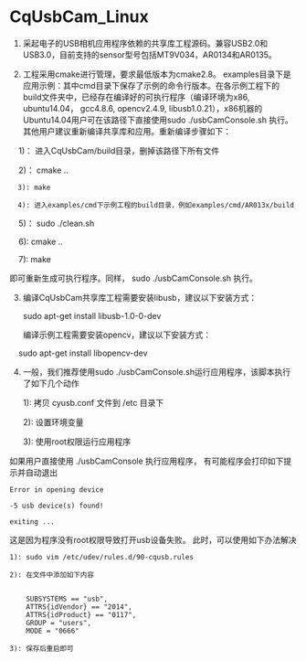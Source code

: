 # CqUsbCam_Linux
1. 采起电子的USB相机应用程序依赖的共享库工程源码。兼容USB2.0和USB3.0，目前支持的sensor型号包括MT9V034，AR0134和AR0135。 

2. 工程采用cmake进行管理，要求最低版本为cmake2.8。
examples目录下是应用示例：其中cmd目录下保存了示例的命令行版本。在各示例工程下的build文件夹中，已经存在编译好的可执行程序（编译环境为x86, ubuntu14.04， gcc4.8.6, opencv2.4.9, libusb1.0.21），x86机器的Ubuntu14.04用户可在该路径下直接使用sudo ./usbCamConsole.sh 执行。 其他用户建议重新编译共享库和应用。重新编译步骤如下：

      1)： 进入CqUsbCam/build目录，删掉该路径下所有文件
      
      2)： cmake ..
      
      3): make
      
      4): 进入examples/cmd下示例工程的build目录，例如examples/cmd/AR013x/build
      
      5)： sudo ./clean.sh
      
      6): cmake ..
      
      7): make
      
即可重新生成可执行程序。同样， sudo ./usbCamConsole.sh 执行。


3. 编译CqUsbCam共享库工程需要安装libusb，建议以下安装方式：

     sudo apt-get install libusb-1.0-0-dev
     

    编译示例工程需要安装opencv，建议以下安装方式：

     sudo apt-get install libopencv-dev


4. 一般，我们推荐使用sudo ./usbCamConsole.sh运行应用程序，该脚本执行了如下几个动作
	
	1): 拷贝 cyusb.conf 文件到 /etc 目录下
	
	2): 设置环境变量

	3): 使用root权限运行应用程序
	
如果用户直接使用 ./usbCamConsole 执行应用程序， 有可能程序会打印如下提示并自动退出
	
	Error in opening device
	
	-5 usb device(s) found!

	exiting ...

这是因为程序没有root权限导致打开usb设备失败。 此时，可以使用如下办法解决
	
	1): sudo vim /etc/udev/rules.d/90-cqusb.rules
	
	2): 在文件中添加如下内容
		
		
		SUBSYSTEMS == "usb",
		ATTRS{idVendor} == "2014",
		ATTRS{idProduct} == "0117",
		GROUP = "users",
		MODE = "0666"

	3): 保存后重启即可
	
	
